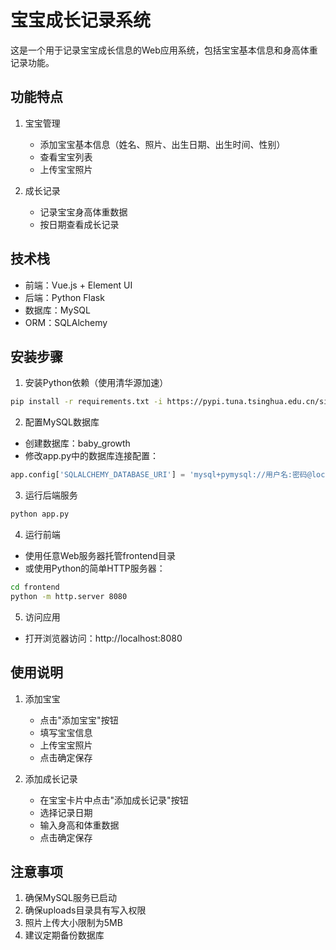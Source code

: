 # 宝宝成长记录系统

这是一个用于记录宝宝成长信息的Web应用系统，包括宝宝基本信息和身高体重记录功能。

## 功能特点

1. 宝宝管理
   - 添加宝宝基本信息（姓名、照片、出生日期、出生时间、性别）
   - 查看宝宝列表
   - 上传宝宝照片

2. 成长记录
   - 记录宝宝身高体重数据
   - 按日期查看成长记录

## 技术栈

- 前端：Vue.js + Element UI
- 后端：Python Flask
- 数据库：MySQL
- ORM：SQLAlchemy

## 安装步骤

1. 安装Python依赖（使用清华源加速）
```bash
pip install -r requirements.txt -i https://pypi.tuna.tsinghua.edu.cn/simple
```

2. 配置MySQL数据库
- 创建数据库：baby_growth
- 修改app.py中的数据库连接配置：
```python
app.config['SQLALCHEMY_DATABASE_URI'] = 'mysql+pymysql://用户名:密码@localhost/baby_growth'
```

3. 运行后端服务
```bash
python app.py
```

4. 运行前端
- 使用任意Web服务器托管frontend目录
- 或使用Python的简单HTTP服务器：
```bash
cd frontend
python -m http.server 8080
```

5. 访问应用
- 打开浏览器访问：http://localhost:8080

## 使用说明

1. 添加宝宝
   - 点击"添加宝宝"按钮
   - 填写宝宝信息
   - 上传宝宝照片
   - 点击确定保存

2. 添加成长记录
   - 在宝宝卡片中点击"添加成长记录"按钮
   - 选择记录日期
   - 输入身高和体重数据
   - 点击确定保存

## 注意事项

1. 确保MySQL服务已启动
2. 确保uploads目录具有写入权限
3. 照片上传大小限制为5MB
4. 建议定期备份数据库 